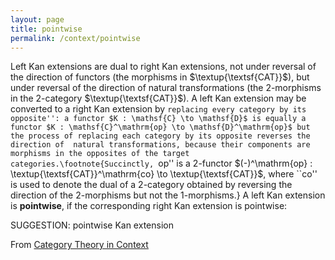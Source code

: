 ```yaml
---
layout: page
title: pointwise
permalink: /context/pointwise
---
```

Left Kan extensions are dual to right Kan extensions, not under reversal of the direction of functors (the morphisms in $\textup{\textsf{CAT}}$), but under reversal of the direction of natural transformations (the 2-morphisms in the 2-category $\textup{\textsf{CAT}}$). A left Kan extension may be converted to a right Kan extension by ``replacing every category by its opposite'': a functor $K : \mathsf{C} \to \mathsf{D}$ is equally a functor $K : \mathsf{C}^\mathrm{op} \to \mathsf{D}^\mathrm{op}$ but the process of replacing each category by its opposite reverses the direction of  natural transformations, because their components are morphisms in the opposites of the target categories.\footnote{Succinctly, ``op'' is a 2-functor $(-)^\mathrm{op} : \textup{\textsf{CAT}}^\mathrm{co} \to \textup{\textsf{CAT}}$, where ``co'' is used to denote the dual of a 2-category obtained by reversing the direction of the 2-morphisms but not the 1-morphisms.} A left Kan extension is **pointwise**, if the corresponding right Kan extension is pointwise:

SUGGESTION: pointwise Kan extension

From [Category Theory in Context](https://mathgloss.github.io/MathGloss/context.html)